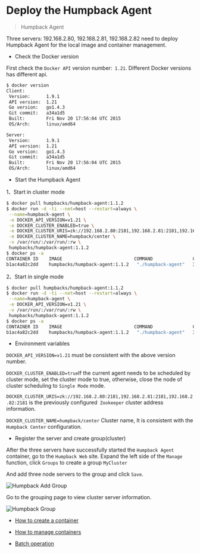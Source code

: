 # Deploy the Humpback Agent 

> Humpback Agent 

Three servers: 192.168.2.80, 192.168.2.81, 192.168.2.82 need to deploy Humpback Agent for the local image and container management.

- Check the Docker version

First check the `Docker API` version number:` 1.21`. Different Docker versions has different api.

```bash
$ docker version
Client:
 Version:      1.9.1
 API version:  1.21
 Go version:   go1.4.3
 Git commit:   a34a1d5
 Built:        Fri Nov 20 17:56:04 UTC 2015
 OS/Arch:      linux/amd64

Server:
 Version:      1.9.1
 API version:  1.21
 Go version:   go1.4.3
 Git commit:   a34a1d5
 Built:        Fri Nov 20 17:56:04 UTC 2015
 OS/Arch:      linux/amd64
```

- Start the Humpback Agent

 1、Start in cluster mode 
```bash 
$ docker pull humpbacks/humpback-agent:1.1.2
$ docker run -d -ti --net=host --restart=always \
 --name=humpback-agent \
 -e DOCKER_API_VERSION=v1.21 \
 -e DOCKER_CLUSTER_ENABLED=true \
 -e DOCKER_CLUSTER_URIS=zk://192.168.2.80:2181,192.168.2.81:2181,192.168.2.82:2181 \
 -e DOCKER_CLUSTER_NAME=humpback/center \
 -v /var/run/:/var/run/:rw \
 humpbacks/humpback-agent:1.1.2
$ docker ps -a
CONTAINER ID    IMAGE                           COMMAND               CREATED        STATUS         PORTS         NAMES
b1ac4a82c2dd    humpbacks/humpback-agent:1.1.2   "./humpback-agent"   3 minutes ago  20 seconds ago               humpback-agent
```
 2、Start in single mode
```bash 
$ docker pull humpbacks/humpback-agent:1.1.2
$ docker run -d -ti --net=host --restart=always \
 --name=humpback-agent \
 -e DOCKER_API_VERSION=v1.21 \
 -v /var/run/:/var/run/:rw \
 humpbacks/humpback-agent:1.1.2
$ docker ps -a
CONTAINER ID    IMAGE                           COMMAND               CREATED        STATUS         PORTS         NAMES
b1ac4a82c2dd    humpbacks/humpback-agent:1.1.2   "./humpback-agent"   3 minutes ago  20 seconds ago               humpback-agent
```

- Environment variables

`DOCKER_API_VERSION=v1.21` must be consistent with the above version number.   

`DOCKER_CLUSTER_ENABLED=true`If the current agent needs to be scheduled by cluster mode, set the cluster mode to true, otherwise, close the node of cluster scheduling to `Single Mode` mode.    

`DOCKER_CLUSTER_URIS=zk://192.168.2.80:2181,192.168.2.81:2181,192.168.2.82:2181` is the previously configured` Zookeeper` cluster address information.   

`DOCKER_CLUSTER_NAME=humpback/center` Cluster name, It is consistent with the `Humpback Center` configuration.

- Register the server and create group(cluster)

After the three servers have successfully started the `Humpback Agent` container, go to the `Humpback Web` site. Expand the left side of the `Manage` function, click `Groups` to create a group `MyCluster`   

And add three node servers to the group and click `Save`.

![Humpback Add Group](_media/humpbackadd-group.png)

Go to the grouping page to view cluster server information.

![Humpback Group](_media/humpback-group.png)

- [How to create a container](single-create-container.md)

- [How to manage containers](single-manage-container.md)

- [Batch operation](single-batch-operate.md)

